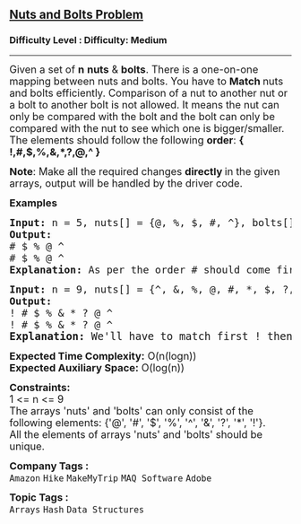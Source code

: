 <h2><a href="https://www.geeksforgeeks.org/problems/nuts-and-bolts-problem0431/1">Nuts and Bolts Problem</a></h2><h3>Difficulty Level : Difficulty: Medium</h3><hr><div class="problems_problem_content__Xm_eO"><p><span style="font-size: 18px;"><span style="font-size: 18px;">Given a set of </span><strong style="font-size: 18px;">n</strong><span style="font-size: 18px;">&nbsp;<strong>nuts</strong>&nbsp;&amp; </span><strong style="font-size: 18px;">bolts</strong><span style="font-size: 18px;">.&nbsp;There is a one-on-one mapping between nuts and bolts. You have to <strong>Match </strong>nuts and bolts efficiently. </span></span><span style="font-size: 18px;">Comparison of a nut to another nut or a bolt to another bolt is not allowed. It means the nut can only be compared with the bolt and the bolt can only be compared with the nut to see which one is bigger/smaller.<br>The elements should follow the following <strong>order</strong>: <strong>{ !,#,$,%,&amp;,*,?,@,^ }</strong></span></p>
<p><span style="font-size: 18px;"><strong>Note</strong>: Make all the required changes <strong>directly </strong>in the given arrays, output will be handled by the driver code.</span></p>
<p><span style="font-size: 18px;"><strong>Examples</strong></span></p>
<pre><span style="font-size: 18px;"><strong>Input: </strong>n = 5, nuts[] = {@, %, $, #, ^}, bolts[] = {%, @, #, $ ^}
<strong>Output:</strong> 
# $ % @ ^
# $ % @ ^<br><strong>Explanation: </strong>As per the order # should come first after that $ then % then @ and ^. </span></pre>
<pre><span style="font-size: 18px;"><strong>Input: </strong>n = 9, nuts[] = {^, &amp;, %, @, #, *, $, ?, !}, bolts[] = {?, #, @, %, &amp;, *, $ ,^, !}
<strong>Output:</strong> 
! # $ % &amp; * ? @ ^
! # $ % &amp; * ? @ ^<br><span style="font-size: 14pt;"><strong>Explanation: </strong>We'll have to match first ! then </span></span><span style="font-size: 14pt;"> # , $,  %,  &amp;,  *,  @,  ^,  ? as per the required ordering.</span></pre>
<p><span style="font-size: 18px;"><strong>Expected Time Complexity:</strong> O(n(logn))<br><strong>Expected Auxiliary Space:</strong> O(log(n))</span></p>
<p><span style="font-size: 18px;"><strong>Constraints:</strong><br>1 &lt;= n &lt;= 9<br>The arrays 'nuts' and 'bolts' can only consist of the following elements: {'@', '#', '$', '%', '^', '&amp;', '?', '*', '!'}.<br>All the elements of arrays 'nuts' and 'bolts' should be unique.</span></p></div><p><span style=font-size:18px><strong>Company Tags : </strong><br><code>Amazon</code>&nbsp;<code>Hike</code>&nbsp;<code>MakeMyTrip</code>&nbsp;<code>MAQ Software</code>&nbsp;<code>Adobe</code>&nbsp;<br><p><span style=font-size:18px><strong>Topic Tags : </strong><br><code>Arrays</code>&nbsp;<code>Hash</code>&nbsp;<code>Data Structures</code>&nbsp;